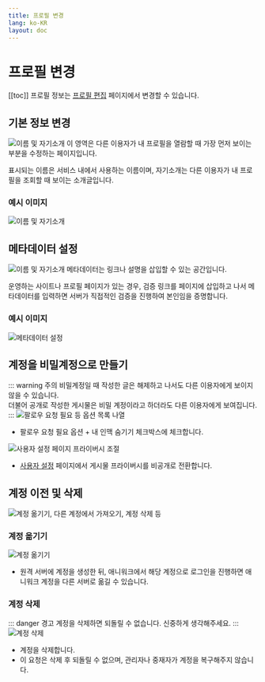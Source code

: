 ```yaml
---
title: 프로필 변경
lang: ko-KR
layout: doc
---
```

# 프로필 변경
[[toc]]
프로필 정보는 [프로필 편집](https://ani.work/settings/profile) 페이지에서 변경할 수 있습니다.
## 기본 정보 변경
![이름 및 자기소개](./images/profile/1.png)
이 영역은 다른 이용자가 내 프로필을 열람할 때 가장 먼저 보이는 부분을 수정하는 페이지입니다.

표시되는 이름은 서비스 내에서 사용하는 이름이며, 자기소개는 다른 이용자가 내 프로필을 조회할 때 보이는 소개글입니다.
### 예시 이미지
![이름 및 자기소개](./images/profile/sample-admin.png)
## 메타데이터 설정
![이름 및 자기소개](./images/profile/2.png)
메타데이터는 링크나 설명을 삽입할 수 있는 공간입니다.

운영하는 사이트나 프로필 페이지가 있는 경우, 검증 링크를 페이지에 삽입하고 나서 메타데이터를 입력하면 서버가 직접적인 검증을 진행하여 본인임을 증명합니다.
### 예시 이미지
![메타데이터 설정](./images/profile/sample-hanbit.png)

## 계정을 비밀계정으로 만들기
::: warning 주의
비밀계정일 때 작성한 글은 해제하고 나서도 다른 이용자에게 보이지 않을 수 있습니다.<br>
더불어 공개로 작성한 게시물은 비밀 계정이라고 하더라도 다른 이용자에게 보여집니다.
:::
![팔로우 요청 필요 등 옵션 목록 나열](./images/profile/3.png)
- 팔로우 요청 필요 옵션 + 내 인맥 숨기기 체크박스에 체크합니다.

![사용자 설정 페이지 프라이버시 조절](./images/profile/user-setting.png)
- [사용자 설정](https://ani.work/settings/preferences/other) 페이지에서 게시물 프라이버시를 비공개로 전환합니다.

## 계정 이전 및 삭제
![계정 옮기기, 다른 계정에서 가져오기, 계정 삭제 등](./images/profile/4.png)

### 계정 옮기기
![계정 옮기기](./images/profile/account-move.png)
- 원격 서버에 계정을 생성한 뒤, 애니워크에서 해당 계정으로 로그인을 진행하면 애니워크 계정을 다른 서버로 옮길 수 있습니다.

### 계정 삭제
::: danger 경고
계정을 삭제하면 되돌릴 수 없습니다. 신중하게 생각해주세요.
:::
![계정 삭제](./images/profile/account-delete.png)
- 계정을 삭제합니다.
- 이 요청은 삭제 후 되돌릴 수 없으며, 관리자나 중재자가 계정을 복구해주지 않습니다.